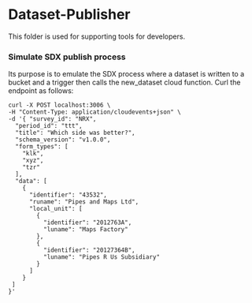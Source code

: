 # Dataset-Publisher

This folder is used for supporting tools for developers.

### Simulate SDX publish process

Its purpose is to emulate the SDX process where a dataset is written to a bucket and a trigger then calls the new_dataset cloud function.
Curl the endpoint as follows:

```
curl -X POST localhost:3006 \
-H "Content-Type: application/cloudevents+json" \
-d '{ "survey_id": "NRX",
  "period_id": "ttt",
  "title": "Which side was better?",
  "schema_version": "v1.0.0",
  "form_types": [
    "klk",
    "xyz",
    "tzr"
  ],
  "data": [
    {
      "identifier": "43532",
      "runame": "Pipes and Maps Ltd",
      "local_unit": [
        {
          "identifier": "2012763A",
          "luname": "Maps Factory"
        },
        {
          "identifier": "20127364B",
          "luname": "Pipes R Us Subsidiary"
        }
      ]
    }
 ]
}'
```
